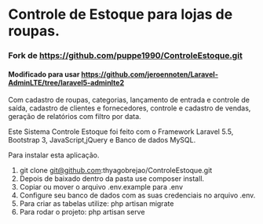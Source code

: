 

# Controle de Estoque para lojas de roupas. 

### Fork de https://github.com/puppe1990/ControleEstoque.git

#### Modificado para usar https://github.com/jeroennoten/Laravel-AdminLTE/tree/laravel5-adminlte2

Com cadastro de roupas, categorias, lançamento de entrada e controle de saída, cadastro de clientes e fornecedores, controle e cadastro de vendas, geração de relatórios com filtro por data.

Este Sistema Controle Estoque foi feito com o Framework Laravel 5.5, Bootstrap 3, JavaScript,jQuery e Banco de dados MySQL.

Para instalar esta aplicação.

 1. git clone git@github.com:thyagobrejao/ControleEstoque.git
 2. Depois de baixado dentro da pasta use composer install.
 3. Copiar ou mover o arquivo .env.example para .env
 4. Configure seu banco de dados com as suas credenciais no arquivo .env. 
 5.  Para criar as tabelas utilize: php artisan migrate
 6. Para rodar o projeto: php artisan serve
